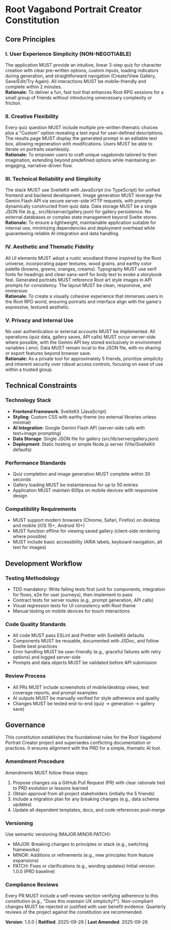 <!--
Sync Impact Report:
- Version change: 1.0.0 → 1.0.0 (initial constitution aligned with PRD; no bump needed as this establishes baseline)
- Modified sections: Title (project-specific), Core Principles (replaced with 5 PRD-derived principles: User Experience Simplicity, Creative Flexibility, Technical Reliability and Simplicity, Aesthetic and Thematic Fidelity, Privacy and Internal Use), Technical Constraints (updated to SvelteKit JS, Gemini Flash, JSON storage, no auth), Development Workflow (minor alignment to SvelteKit TDD), Governance (added PR-based amendments, semantic versioning, compliance reviews)
- Added sections: None
- Removed sections: Mobile-First Experience, Root Universe Aesthetic Fidelity, AI-Powered Character Generation, User-Centric Refinement Workflow, Data Simplicity & Persistence (replaced with new principles)
- Templates status:
  ✅ .specify/templates/plan-template.md (requires version update from v2.1.1 to 1.0.0)
  ✅ .specify/templates/spec-template.md (no references, unchanged)
  ✅ .specify/templates/tasks-template.md (no references, unchanged)
- Commands/*.md: None exist
- README.md: No constitution references, unchanged
- Follow-up TODOs: Update plan-template.md version reference; review README.md if it should link to constitution
-->

# Root Vagabond Portrait Creator Constitution

## Core Principles

### I. User Experience Simplicity (NON-NEGOTIABLE)

The application MUST provide an intuitive, linear 3-step quiz for character creation with clear pre-written options, custom inputs, loading indicators during generation, and straightforward navigation (Create/View Gallery, Save/Edit/Try Again). All interactions MUST be mobile-friendly and complete within 2 minutes.  
**Rationale:** To deliver a fun, fast tool that enhances Root RPG sessions for a small group of friends without introducing unnecessary complexity or friction.

### II. Creative Flexibility

Every quiz question MUST include multiple pre-written thematic choices plus a "Custom" option revealing a text input for user-defined descriptions. The results page MUST display the generated prompt in an editable text box, allowing regeneration with modifications. Users MUST be able to iterate on portraits seamlessly.  
**Rationale:** To empower users to craft unique vagabonds tailored to their imagination, extending beyond predefined options while maintaining an engaging, narrative-driven flow.

### III. Technical Reliability and Simplicity

The stack MUST use SvelteKit with JavaScript (no TypeScript) for unified frontend and backend development. Image generation MUST leverage the Gemini Flash API via secure server-side HTTP requests, with prompts dynamically constructed from quiz data. Data storage MUST be a single JSON file (e.g., src/lib/server/gallery.json) for gallery persistence. No external databases or complex state management beyond Svelte stores.  
**Rationale:** To ensure a lightweight, maintainable application suitable for internal use, minimizing dependencies and deployment overhead while guaranteeing reliable AI integration and data handling.

### IV. Aesthetic and Thematic Fidelity

All UI elements MUST adopt a rustic woodland theme inspired by the Root universe, incorporating paper textures, wood grains, and earthy color palette (browns, greens, oranges, creams). Typography MUST use serif fonts for headings and clean sans-serif for body text to evoke a storybook feel. Generated portraits MUST reference Root art style images in API prompts for consistency. The layout MUST be clean, responsive, and immersive.  
**Rationale:** To create a visually cohesive experience that immerses users in the Root RPG world, ensuring portraits and interface align with the game's expressive, textured aesthetic.

### V. Privacy and Internal Use

No user authentication or external accounts MUST be implemented. All operations (quiz data, gallery saves, API calls) MUST occur server-side where possible, with the Gemini API key stored exclusively in environment variables (.env). Data MUST remain local to the JSON file, with no sharing or export features beyond browser save.  
**Rationale:** As a private tool for approximately 5 friends, prioritize simplicity and inherent security over robust access controls, focusing on ease of use within a trusted group.

## Technical Constraints

### Technology Stack

- **Frontend Framework**: SvelteKit (JavaScript)
- **Styling**: Custom CSS with earthy theme (no external libraries unless minimal)
- **AI Integration**: Google Gemini Flash API (server-side calls with text+image prompting)
- **Data Storage**: Single JSON file for gallery (src/lib/server/gallery.json)
- **Deployment**: Static hosting or simple Node.js server (Vite/SvelteKit defaults)

### Performance Standards

- Quiz completion and image generation MUST complete within 30 seconds
- Gallery loading MUST be instantaneous for up to 50 entries
- Application MUST maintain 60fps on mobile devices with responsive design

### Compatibility Requirements

- MUST support modern browsers (Chrome, Safari, Firefox) on desktop and mobile (iOS 15+, Android 10+)
- MUST function offline for viewing saved gallery (client-side rendering where possible)
- MUST include basic accessibility (ARIA labels, keyboard navigation, alt text for images)

## Development Workflow

### Testing Methodology

- TDD mandatory: Write failing tests first (unit for components, integration for flows, e2e for user journeys), then implement to pass
- Contract tests for server routes (e.g., prompt generation, API calls)
- Visual regression tests for UI consistency with Root theme
- Manual testing on mobile devices for touch interactions

### Code Quality Standards

- All code MUST pass ESLint and Prettier with SvelteKit defaults
- Components MUST be reusable, documented with JSDoc, and follow Svelte best practices
- Error handling MUST be user-friendly (e.g., graceful failures with retry options) and logged server-side
- Prompts and data objects MUST be validated before API submission

### Review Process

- All PRs MUST include screenshots of mobile/desktop views, test coverage reports, and prompt examples
- AI outputs MUST be manually verified for style adherence and quality
- Changes MUST be tested end-to-end (quiz → generation → gallery save)

## Governance

This constitution establishes the foundational rules for the Root Vagabond Portrait Creator project and supersedes conflicting documentation or practices. It ensures alignment with the PRD for a simple, thematic AI tool.

### Amendment Procedure

Amendments MUST follow these steps:

1. Propose changes via a GitHub Pull Request (PR) with clear rationale tied to PRD evolution or lessons learned
2. Obtain approval from all project stakeholders (initially the 5 friends)
3. Include a migration plan for any breaking changes (e.g., data schema updates)
4. Update all dependent templates, docs, and code references post-merge

### Versioning

Use semantic versioning (MAJOR.MINOR.PATCH):

- MAJOR: Breaking changes to principles or stack (e.g., switching frameworks)
- MINOR: Additions or refinements (e.g., new principles from feature expansions)
- PATCH: Fixes or clarifications (e.g., wording updates)
  Initial version: 1.0.0 (PRD baseline)

### Compliance Reviews

Every PR MUST include a self-review section verifying adherence to this constitution (e.g., "Does this maintain UX simplicity?"). Non-compliant changes MUST be rejected or justified with user benefit evidence. Quarterly reviews of the project against the constitution are recommended.

**Version**: 1.0.0 | **Ratified**: 2025-09-26 | **Last Amended**: 2025-09-26
